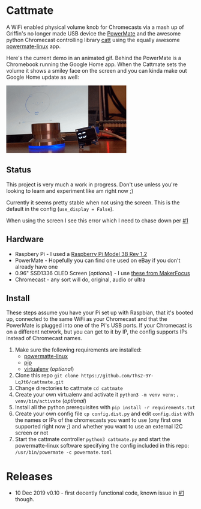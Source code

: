 # Cattmate


A WiFi enabled physical volume knob for Chromecasts via a mash up of Griffin's no longer made USB device the 
[PowerMate](https://support.griffintechnology.com/product/powermate/) and
the awesome python Chromecast controlling library [catt](https://github.com/skorokithakis/catt/)
using the equally awesome [powermate-linux](https://github.com/stefansundin/powermate-linux)
 app.

Here's the current demo in an animated gif.  Behind the PowerMate is a Chromebook running the
Google Home app.  When the Cattmate sets the volume it shows a smiley face on the screen and you 
can kinda make out Google Home update as well:

![](./demo3.gif)

## Status   

This project is very much a work in progress. Don't 
use unless you're looking to learn and experiment like am right now ;)

Currently it seems pretty stable when not using the screen.  This is the default
in the config (`use_display = False`).

When using the screen I see this error which I need to chase down per 
[#1](https://github.com/Ths2-9Y-LqJt6/cattmate/issues/1)

## Hardware

* Raspbery Pi - I used a [Raspberry Pi Model 3B Rev 1.2](https://amzn.to/2REZXwb)
* PowerMate - Hopefully you can find one used on eBay if you don't already have one
* 0.96" SSD1336 OLED Screen (_optional_) - I use [these from MakerFocus](https://amzn.to/2PKMQqL)
* Chromecast - any sort will do, original, audio or ultra


## Install

These steps assume you have your Pi set up with Raspbian, that it's booted up, connected
to the same WiFi as your Chromecast and that the PowerMate is plugged into one of the Pi's 
USB ports. If your Chromecast is on a different network, but you can get to it by IP, the
config supports IPs instead of Chromecast names. 

1. Make sure the following requirements are installed:
   * [powermatte-linux](https://github.com/stefansundin/powermate-linux)
   * [pip](https://pip.pypa.io/en/stable/installing/)
   * [virtualenv](https://virtualenv.pypa.io/en/stable/) (_optional_)
1. Clone this repo `git clone https://github.com/Ths2-9Y-LqJt6/cattmate.git`
1. Change directories to cattmate `cd cattmate`
1. Create your own virtualenv and activate it `python3 -m venv venv;. venv/bin/activate` (_optional_)
1. Install all the python prerequisites with `pip install -r requirements.txt`
1. Create your own config file `cp config.dist.py` and edit `config.dist` with the names or IPs
of the chromecasts you want to use (ony first one supported right now ;) and whether you want
to use an external I2C screen or not
1. Start the cattmate controller `python3 cattmate.py` and start the powermatte-linux software
specifying the config included in this repo: `/usr/bin/powermate -c powermate.toml`

# Releases

* 10 Dec 2019 v0.10 - first decently functional code, known issue 
in [#1](https://github.com/Ths2-9Y-LqJt6/cattmate/issues/1) though.